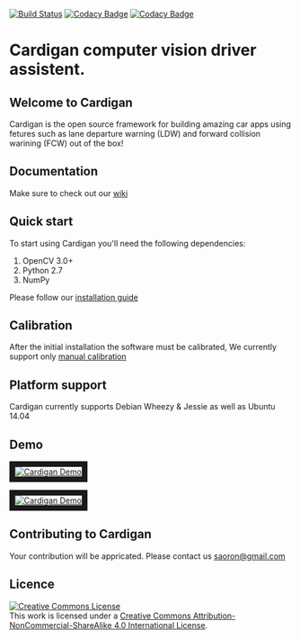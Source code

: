 [![Build Status](https://travis-ci.org/CardiganCam/Cardigan.svg?branch=master)](https://travis-ci.org/CardiganCam/Cardigan)  [![Codacy Badge](https://api.codacy.com/project/badge/Grade/fb2d2112c11840babb0d897db9e2336d)](https://www.codacy.com/app/saoron_3361/Cardigan?utm_source=github.com&amp;utm_medium=referral&amp;utm_content=CardiganCam/Cardigan&amp;utm_campaign=Badge_Grade)  [![Codacy Badge](https://api.codacy.com/project/badge/Coverage/fb2d2112c11840babb0d897db9e2336d)](https://www.codacy.com/app/saoron_3361/Cardigan?utm_source=github.com&amp;utm_medium=referral&amp;utm_content=CardiganCam/Cardigan&amp;utm_campaign=Badge_Coverage)
# Cardigan computer vision driver assistent.

## Welcome to Cardigan
Cardigan is the open source framework for building amazing car apps using fetures such as lane departure warning (LDW) and forward collision warining (FCW) out of the box!

## Documentation
Make sure to check out our [wiki](https://github.com/yapQ/cardiganCamVision/wiki)

## Quick start
To start using Cardigan you'll need the following dependencies:

1. OpenCV 3.0+
2. Python 2.7
3. NumPy

Please follow our [installation guide](https://github.com/CardiganCam/Cardigan/wiki/Installation)

## Calibration
After the initial installation the software must be calibrated, We currently support only [manual calibration](https://github.com/CardiganCam/Cardigan/wiki/Calibration)
## Platform support
Cardigan currently supports Debian Wheezy & Jessie as well as Ubuntu 14.04

## Demo
<a href="http://www.youtube.com/watch?feature=player_embedded&v=Cdc1ZCvoe2A
" target="_blank"><img src="http://img.youtube.com/vi/Cdc1ZCvoe2A/0.jpg" 
alt="Cardigan Demo"  border="10" /></a>

<a href="http://www.youtube.com/watch?feature=player_embedded&v=6sp2wUMysc0
" target="_blank"><img src="http://img.youtube.com/vi/6sp2wUMysc0/0.jpg" 
alt="Cardigan Demo"  border="10" /></a>

## Contributing to Cardigan
Your contribution will be appricated. Please contact us saoron@gmail.com

## Licence
<a rel="license" href="http://creativecommons.org/licenses/by-nc-sa/4.0/"><img alt="Creative Commons License" style="border-width:0" src="https://i.creativecommons.org/l/by-nc-sa/4.0/88x31.png" /></a><br />This work is licensed under a <a rel="license" href="http://creativecommons.org/licenses/by-nc-sa/4.0/">Creative Commons Attribution-NonCommercial-ShareAlike 4.0 International License</a>.



